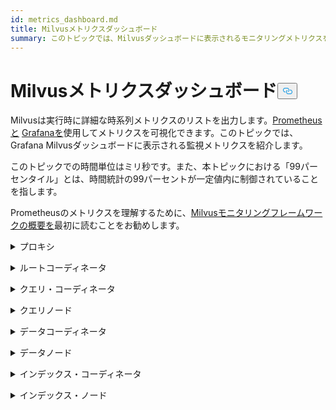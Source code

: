 ```yaml
---
id: metrics_dashboard.md
title: Milvusメトリクスダッシュボード
summary: このトピックでは、Milvusダッシュボードに表示されるモニタリングメトリクスを紹介します。
---
```

<h1 id="Milvus-Metrics-Dashboard" class="common-anchor-header">Milvusメトリクスダッシュボード<button data-href="#Milvus-Metrics-Dashboard" class="anchor-icon" translate="no">
      <svg translate="no"
        aria-hidden="true"
        focusable="false"
        height="20"
        version="1.1"
        viewBox="0 0 16 16"
        width="16"
      >
        <path
          fill="#0092E4"
          fill-rule="evenodd"
          d="M4 9h1v1H4c-1.5 0-3-1.69-3-3.5S2.55 3 4 3h4c1.45 0 3 1.69 3 3.5 0 1.41-.91 2.72-2 3.25V8.59c.58-.45 1-1.27 1-2.09C10 5.22 8.98 4 8 4H4c-.98 0-2 1.22-2 2.5S3 9 4 9zm9-3h-1v1h1c1 0 2 1.22 2 2.5S13.98 12 13 12H9c-.98 0-2-1.22-2-2.5 0-.83.42-1.64 1-2.09V6.25c-1.09.53-2 1.84-2 3.25C6 11.31 7.55 13 9 13h4c1.45 0 3-1.69 3-3.5S14.5 6 13 6z"
        ></path>
      </svg>
    </button></h1><p>Milvusは実行時に詳細な時系列メトリクスのリストを出力します。<a href="https://prometheus.io/">Prometheusと</a> <a href="https://grafana.com/">Grafanaを</a>使用してメトリクスを可視化できます。このトピックでは、Grafana Milvusダッシュボードに表示される監視メトリクスを紹介します。</p>
<p>このトピックでの時間単位はミリ秒です。また、本トピックにおける「99パーセンタイル」とは、時間統計の99パーセントが一定値内に制御されていることを指します。</p>
<p>Prometheusのメトリクスを理解するために、<a href="/docs/ja/monitor_overview.md">Milvusモニタリングフレームワークの概要を</a>最初に読むことをお勧めします。</p>
<p><details><summary>プロキシ</summary></p>
<table>
<thead>
<tr><th>パネル</th><th>パネルの説明</th><th>PromQL（プロメテウス・クエリ言語）</th><th>使用するMilvusメトリクス</th><th>Milvusメトリクスの説明</th></tr>
</thead>
<tbody>
<tr><td>検索ベクトルカウント率</td><td>過去2分以内に各プロキシが1秒当たりにクエリしたベクターの平均数。</td><td><code translate="no">sum(increase(milvus_proxy_search_vectors_count{app_kubernetes_io_instance=~&quot;$instance&quot;, app_kubernetes_io_name=&quot;$app_name&quot;, namespace=&quot;$namespace&quot;}[2m])/120) by (pod, node_id)</code></td><td><code translate="no">milvus_proxy_search_vectors_count</code></td><td>クエリされたベクターの累積数。</td></tr>
<tr><td>挿入ベクトル・カウント・レート</td><td>過去2分以内に各プロキシが1秒間に挿入したベクターの平均数。</td><td><code translate="no">sum(increase(milvus_proxy_insert_vectors_count{app_kubernetes_io_instance=~&quot;$instance&quot;, app_kubernetes_io_name=&quot;$app_name&quot;, namespace=&quot;$namespace&quot;}[2m])/120) by (pod, node_id)</code></td><td><code translate="no">milvus_proxy_insert_vectors_count</code></td><td>挿入されたベクターの累積数。</td></tr>
<tr><td>検索待ち時間</td><td>過去2分以内に各プロキシが検索リクエストとクエリリリクエストを受信したレイテンシの平均と99パーセンタイル。</td><td>p99:<br/> <code translate="no">histogram_quantile(0.99, sum by (le, query_type, pod, node_id) (rate(milvus_proxy_sq_latency_bucket{app_kubernetes_io_instance=~&quot;$instance&quot;, app_kubernetes_io_name=&quot;$app_name&quot;, namespace=&quot;$namespace&quot;}[2m])))</code> <br/> avg:<br/> <code translate="no">sum(increase(milvus_proxy_sq_latency_sum{app_kubernetes_io_instance=~&quot;$instance&quot;, app_kubernetes_io_name=&quot;$app_name&quot;, namespace=&quot;$namespace&quot;}[2m])) by (pod, node_id, query_type) / sum(increase(milvus_proxy_sq_latency_count{app_kubernetes_io_instance=~&quot;$instance&quot;, app_kubernetes_io_name=&quot;$app_name&quot;, namespace=&quot;$namespace&quot;}[2m])) by (pod, node_id, query_type)</code></td><td><code translate="no">milvus_proxy_sq_latency</code></td><td>検索リクエストとクエリーリクエストの待ち時間。</td></tr>
<tr><td>コレクション検索の待ち時間</td><td>過去2分以内に各プロキシが特定のコレクションへの検索およびクエリ要求を受信した際の平均待ち時間と待ち時間の99パーセンタイル。</td><td>p99:<br/> <code translate="no">histogram_quantile(0.99, sum by (le, query_type, pod, node_id) (rate(milvus_proxy_collection_sq_latency_bucket{app_kubernetes_io_instance=~&quot;$instance&quot;, app_kubernetes_io_name=&quot;$app_name&quot;, namespace=&quot;$namespace&quot;, collection_name=~&quot;$collection&quot;}[2m])))</code> <br/> avg:<br/> <code translate="no">sum(increase(milvus_proxy_collection_sq_latency_sum{app_kubernetes_io_instance=~&quot;$instance&quot;, app_kubernetes_io_name=&quot;$app_name&quot;, namespace=&quot;$namespace&quot;, collection_name=~&quot;$collection&quot;}[2m])) by (pod, node_id, query_type) / sum(increase(milvus_proxy_collection_sq_latency_count{app_kubernetes_io_instance=~&quot;$instance&quot;, app_kubernetes_io_name=&quot;$app_name&quot;, namespace=&quot;$namespace&quot;, collection_name=~&quot;$collection&quot;}[2m])) by (pod, node_id, query_type)</code></td><td><code translate="no">milvus_proxy_collection_sq_latency_sum</code></td><td>特定のコレクションへの検索リクエストとクエリーリクエストの待ち時間</td></tr>
<tr><td>変異待ち時間</td><td>過去2分以内に各プロキシが変異リクエストを受信したレイテンシの平均と99パーセンタイル。</td><td>p99:<br/> <code translate="no">histogram_quantile(0.99, sum by (le, msg_type, pod, node_id) (rate(milvus_proxy_mutation_latency_bucket{app_kubernetes_io_instance=~&quot;$instance&quot;, app_kubernetes_io_name=&quot;$app_name&quot;, namespace=&quot;$namespace&quot;}[2m])))</code> <br/> avg:<br/> <code translate="no">sum(increase(milvus_proxy_mutation_latency_sum{app_kubernetes_io_instance=~&quot;$instance&quot;, app_kubernetes_io_name=&quot;$app_name&quot;, namespace=&quot;$namespace&quot;}[2m])) by (pod, node_id, msg_type) / sum(increase(milvus_proxy_mutation_latency_count{app_kubernetes_io_instance=~&quot;$instance&quot;, app_kubernetes_io_name=&quot;$app_name&quot;, namespace=&quot;$namespace&quot;}[2m])) by (pod, node_id, msg_type)</code></td><td><code translate="no">milvus_proxy_mutation_latency_sum</code></td><td>変異リクエストの待ち時間。</td></tr>
<tr><td>コレクションミューテーションレイテンシ</td><td>過去2分以内に各プロキシが特定のコレクションへの変異リクエストを受信したときの平均待ち時間と待ち時間の99パーセンタイル。</td><td>p99:<br/> <code translate="no">histogram_quantile(0.99, sum by (le, query_type, pod, node_id) (rate(milvus_proxy_collection_sq_latency_bucket{app_kubernetes_io_instance=~&quot;$instance&quot;, app_kubernetes_io_name=&quot;$app_name&quot;, namespace=&quot;$namespace&quot;, collection_name=~&quot;$collection&quot;}[2m])))</code> <br/> avg:<br/> <code translate="no">sum(increase(milvus_proxy_collection_sq_latency_sum{app_kubernetes_io_instance=~&quot;$instance&quot;, app_kubernetes_io_name=&quot;$app_name&quot;, namespace=&quot;$namespace&quot;, collection_name=~&quot;$collection&quot;}[2m])) by (pod, node_id, query_type) / sum(increase(milvus_proxy_collection_sq_latency_count{app_kubernetes_io_instance=~&quot;$instance&quot;, app_kubernetes_io_name=&quot;$app_name&quot;, namespace=&quot;$namespace&quot;, collection_name=~&quot;$collection&quot;}[2m])) by (pod, node_id, query_type)</code></td><td><code translate="no">milvus_proxy_collection_sq_latency_sum</code></td><td>特定のコレクションへの突然変異リクエストの待ち時間</td></tr>
<tr><td>検索結果待ち時間</td><td>過去2分以内にプロキシが検索およびクエリーリクエストを送信してから結果を受信するまでの待ち時間の平均値と99パーセンタイル。</td><td>p99:<br/> <code translate="no">histogram_quantile(0.99, sum by (le, query_type, pod, node_id) (rate(milvus_proxy_sq_wait_result_latency_bucket{app_kubernetes_io_instance=~&quot;$instance&quot;, app_kubernetes_io_name=&quot;$app_name&quot;, namespace=&quot;$namespace&quot;}[2m])))</code> <br/> avg:<br/> <code translate="no">sum(increase(milvus_proxy_sq_wait_result_latency_sum{app_kubernetes_io_instance=~&quot;$instance&quot;, app_kubernetes_io_name=&quot;$app_name&quot;, namespace=&quot;$namespace&quot;}[2m])) by (pod, node_id, query_type) / sum(increase(milvus_proxy_sq_wait_result_latency_count{app_kubernetes_io_instance=~&quot;$instance&quot;, app_kubernetes_io_name=&quot;$app_name&quot;, namespace=&quot;$namespace&quot;}[2m])) by (pod, node_id, query_type)</code></td><td><code translate="no">milvus_proxy_sq_wait_result_latency</code></td><td>検索およびクエリーリクエストを送信してから結果を受信するまでの待ち時間。</td></tr>
<tr><td>検索結果の待ち時間の短縮</td><td>過去 2 分間における、プロキシによる検索結果とクエリ結果の集計の平均待ち時間と待ち時間の 99 パーセンタイル。</td><td>P99:<br/> <code translate="no">histogram_quantile(0.99, sum by (le, query_type, pod, node_id) (rate(milvus_proxy_sq_reduce_result_latency_bucket{app_kubernetes_io_instance=~&quot;$instance&quot;, app_kubernetes_io_name=&quot;$app_name&quot;, namespace=&quot;$namespace&quot;}[2m])))</code> <br/> 平均:<br/> <code translate="no">sum(increase(milvus_proxy_sq_reduce_result_latency_sum{app_kubernetes_io_instance=~&quot;$instance&quot;, app_kubernetes_io_name=&quot;$app_name&quot;, namespace=&quot;$namespace&quot;}[2m])) by (pod, node_id, query_type) / sum(increase(milvus_proxy_sq_reduce_result_latency_count{app_kubernetes_io_instance=~&quot;$instance&quot;, app_kubernetes_io_name=&quot;$app_name&quot;, namespace=&quot;$namespace&quot;}[2m])) by (pod, node_id, query_type)</code></td><td><code translate="no">milvus_proxy_sq_reduce_result_latency</code></td><td>各クエリノードから返された検索結果とクエリ結果を集約する際の待ち時間。</td></tr>
<tr><td>検索結果のデコード待ち時間</td><td>過去2分以内にプロキシが検索結果とクエリ結果をデコードした際のレイテンシの平均値と99パーセンタイル。</td><td>P99:<br/> <code translate="no">histogram_quantile(0.99, sum by (le, query_type, pod, node_id) (rate(milvus_proxy_sq_decode_result_latency_bucket{app_kubernetes_io_instance=~&quot;$instance&quot;, app_kubernetes_io_name=&quot;$app_name&quot;, namespace=&quot;$namespace&quot;}[2m])))</code> <br/> 平均:<br/> <code translate="no">sum(increase(milvus_proxy_sq_decode_result_latency_sum{app_kubernetes_io_instance=~&quot;$instance&quot;, app_kubernetes_io_name=&quot;$app_name&quot;, namespace=&quot;$namespace&quot;}[2m])) by (pod, node_id, query_type) / sum(increase(milvus_proxy_sq_decode_resultlatency_count{app_kubernetes_io_instance=~&quot;$instance&quot;, app_kubernetes_io_name=&quot;$app_name&quot;, namespace=&quot;$namespace&quot;}[2m])) by (pod, node_id, query_type)</code></td><td><code translate="no">milvus_proxy_sq_decode_result_latency</code></td><td>各検索結果とクエリ結果のデコードの待ち時間。</td></tr>
<tr><td>Msg Stream Object Num</td><td>過去2分以内に各プロキシが対応する物理トピック上に作成したmsgstreamオブジェクトの平均数、最大数、最小数。</td><td><code translate="no">avg(milvus_proxy_msgstream_obj_num{app_kubernetes_io_instance=~&quot;$instance&quot;, app_kubernetes_io_name=&quot;$app_name&quot;, namespace=&quot;$namespace&quot;}) by (pod, node_id) max(milvus_proxy_msgstream_obj_num{app_kubernetes_io_instance=~&quot;$instance&quot;, app_kubernetes_io_name=&quot;$app_name&quot;, namespace=&quot;$namespace&quot;}) by (pod, node_id) min(milvus_proxy_msgstream_obj_num{app_kubernetes_io_instance=~&quot;$instance&quot;, app_kubernetes_io_name=&quot;$app_name&quot;, namespace=&quot;$namespace&quot;}) by (pod, node_id)</code></td><td><code translate="no">milvus_proxy_msgstream_obj_num</code></td><td>各物理トピックに作成された msgstream オブジェクトの数。</td></tr>
<tr><td>変異送信待ち時間</td><td>過去2分以内に各プロキシが挿入または削除要求を送信した平均待ち時間と待ち時間の99パーセンタイル。</td><td>P99:<br/> <code translate="no">histogram_quantile(0.99, sum by (le, msg_type, pod, node_id) (rate(milvus_proxy_mutation_send_latency_bucket{app_kubernetes_io_instance=~&quot;$instance&quot;, app_kubernetes_io_name=&quot;$app_name&quot;, namespace=&quot;$namespace&quot;}[2m])))</code> <br/> 平均値:<br/> <code translate="no">sum(increase(milvus_proxy_mutation_send_latency_sum{app_kubernetes_io_instance=~&quot;$instance&quot;, app_kubernetes_io_name=&quot;$app_name&quot;, namespace=&quot;$namespace&quot;}[2m])) by (pod, node_id, msg_type) / sum(increase(milvus_proxy_mutation_send_latency_count{app_kubernetes_io_instance=~&quot;$instance&quot;, app_kubernetes_io_name=&quot;$app_name&quot;, namespace=&quot;$namespace&quot;}[2m])) by (pod, node_id, msg_type)</code></td><td><code translate="no">milvus_proxy_mutation_send_latency</code></td><td>挿入または削除リクエストの送信の待ち時間。</td></tr>
<tr><td>キャッシュヒット率</td><td>過去2分以内の<code translate="no">GeCollectionID</code> 、<code translate="no">GetCollectionInfo</code> 、<code translate="no">GetCollectionSchema</code> を含む操作の1秒あたりの平均キャッシュヒット率。</td><td><code translate="no">sum(increase(milvus_proxy_cache_hit_count{app_kubernetes_io_instance=~&quot;$instance&quot;, app_kubernetes_io_name=&quot;$app_name&quot;, namespace=&quot;$namespace&quot;, cache_state=&quot;hit&quot;}[2m])/120) by(cache_name, pod, node_id) / sum(increase(milvus_proxy_cache_hit_count{app_kubernetes_io_instance=~&quot;$instance&quot;, app_kubernetes_io_name=&quot;$app_name&quot;, namespace=&quot;$namespace&quot;}[2m])/120) by(cache_name, pod, node_id)</code></td><td><code translate="no">milvus_proxy_cache_hit_count</code></td><td>各キャッシュ読み取り操作のヒット率と失敗率の統計。</td></tr>
<tr><td>キャッシュ更新待ち時間</td><td>過去2分以内のプロキシ別のキャッシュ更新待ち時間の平均と99パーセンタイル。</td><td>p99:<br/> <code translate="no">histogram_quantile(0.99, sum by (le, pod, node_id) (rate(milvus_proxy_cache_update_latency_bucket{app_kubernetes_io_instance=~&quot;$instance&quot;, app_kubernetes_io_name=&quot;$app_name&quot;, namespace=&quot;$namespace&quot;}[2m])))</code> <br/> avg:<br/> <code translate="no">sum(increase(milvus_proxy_cache_update_latency_sum{app_kubernetes_io_instance=~&quot;$instance&quot;, app_kubernetes_io_name=&quot;$app_name&quot;, namespace=&quot;$namespace&quot;}[2m])) by (pod, node_id) / sum(increase(milvus_proxy_cache_update_latency_count{app_kubernetes_io_instance=~&quot;$instance&quot;, app_kubernetes_io_name=&quot;$app_name&quot;, namespace=&quot;$namespace&quot;}[2m])) by (pod, node_id)</code></td><td><code translate="no">milvus_proxy_cache_update_latency</code></td><td>毎回キャッシュを更新する際の待ち時間。</td></tr>
<tr><td>同期時間</td><td>各プロキシが対応する物理チャネルで同期したエポックタイムの平均、最大、最小数。</td><td><code translate="no">avg(milvus_proxy_sync_epoch_time{app_kubernetes_io_instance=~&quot;$instance&quot;, app_kubernetes_io_name=&quot;$app_name&quot;, namespace=&quot;$namespace&quot;}) by (pod, node_id) max(milvus_proxy_sync_epoch_time{app_kubernetes_io_instance=~&quot;$instance&quot;, app_kubernetes_io_name=&quot;$app_name&quot;, namespace=&quot;$namespace&quot;}) by (pod, node_id) min(milvus_proxy_sync_epoch_time{app_kubernetes_io_instance=~&quot;$instance&quot;, app_kubernetes_io_name=&quot;$app_name&quot;, namespace=&quot;$namespace&quot;}) by (pod, node_id)</code></td><td><code translate="no">milvus_proxy_sync_epoch_time</code></td><td>各物理チャネルのエポック時間（Unix時間、1970年1月1日から経過したミリ秒）。    <br/>    物理チャネルとは別にデフォルトの<code translate="no">ChannelName</code> がある。</td></tr>
<tr><td>PKレイテンシーの適用</td><td>過去 2 分間の各プロキシによるプライマリキーの適用レイテンシの平均値と 99 パーセンタイル。</td><td>p99:<br/> <code translate="no">histogram_quantile(0.99, sum by (le, pod, node_id) (rate(milvus_proxy_apply_pk_latency_bucket{app_kubernetes_io_instance=~&quot;$instance&quot;, app_kubernetes_io_name=&quot;$app_name&quot;, namespace=&quot;$namespace&quot;}[2m])))</code> <br/> avg:<br/> <code translate="no">sum(increase(milvus_proxy_apply_pk_latency_sum{app_kubernetes_io_instance=~&quot;$instance&quot;, app_kubernetes_io_name=&quot;$app_name&quot;, namespace=&quot;$namespace&quot;}[2m])) by (pod, node_id) / sum(increase(milvus_proxy_apply_pk_latency_count{app_kubernetes_io_instance=~&quot;$instance&quot;, app_kubernetes_io_name=&quot;$app_name&quot;, namespace=&quot;$namespace&quot;}[2m])) by (pod, node_id)</code></td><td><code translate="no">milvus_proxy_apply_pk_latency</code></td><td>プライマリキーの適用待ち時間。</td></tr>
<tr><td>タイムスタンプの適用待ち時間</td><td>過去 2 分間の、各プロキシによるタイムスタンプ適用待ち時間の平均値と 99 パーセンタイル。</td><td>p99:<br/> <code translate="no">histogram_quantile(0.99, sum by (le, pod, node_id) (rate(milvus_proxy_apply_timestamp_latency_bucket{app_kubernetes_io_instance=~&quot;$instance&quot;, app_kubernetes_io_name=&quot;$app_name&quot;, namespace=&quot;$namespace&quot;}[2m])))</code> <br/> avg:<br/> <code translate="no">sum(increase(milvus_proxy_apply_timestamp_latency_sum{app_kubernetes_io_instance=~&quot;$instance&quot;, app_kubernetes_io_name=&quot;$app_name&quot;, namespace=&quot;$namespace&quot;}[2m])) by (pod, node_id) / sum(increase(milvus_proxy_apply_timestamp_latency_count{app_kubernetes_io_instance=~&quot;$instance&quot;, app_kubernetes_io_name=&quot;$app_name&quot;, namespace=&quot;$namespace&quot;}[2m])) by (pod, node_id)</code></td><td><code translate="no">milvus_proxy_apply_timestamp_latency</code></td><td>タイムスタンプ適用待ち時間。</td></tr>
<tr><td>リクエスト成功率</td><td>各プロキシが1秒あたりに受け取った成功したリクエストの数で、 リクエストタイプごとの詳細な内訳を示す。可能なリクエストタイプは、DescribeCollection、DescribeIndex、GetCollectionStatistics、HasCollection、Search、Query、ShowPartitions、Insert など。</td></tr>
<tr><td><code translate="no">sum(increase(milvus_proxy_req_count{app_kubernetes_io_instance=~&quot;$instance&quot;, app_kubernetes_io_name=&quot;$app_name&quot;, namespace=&quot;$namespace&quot;, status=&quot;success&quot;}[2m])/120) by(function_name, pod, node_id)</code></td><td><code translate="no">milvus_proxy_req_count</code></td><td>すべてのタイプの受信リクエスト数</td></tr>
<tr><td>リクエスト失敗率</td><td>各プロキシが毎秒受信する失敗したリクエストの数で、各リクエストタイプの詳細な内訳。可能なリクエストタイプは、DescribeCollection、DescribeIndex、GetCollectionStatistics、HasCollection、Search、Query、ShowPartitions、Insert など。</td></tr>
<tr><td><code translate="no">sum(increase(milvus_proxy_req_count{app_kubernetes_io_instance=~&quot;$instance&quot;, app_kubernetes_io_name=&quot;$app_name&quot;, namespace=&quot;$namespace&quot;, status=&quot;fail&quot;}[2m])/120) by(function_name, pod, node_id)</code></td><td><code translate="no">milvus_proxy_req_count</code></td><td>すべてのタイプの受信リクエスト数</td></tr>
<tr><td>リクエストの待ち時間</td><td>各プロキシが受信した全リクエストの平均レイテンシと99パーセンタイル。</td><td>p99:<br/> <code translate="no">histogram_quantile(0.99, sum by (le, pod, node_id, function_name) (rate(milvus_proxy_req_latency_bucket{app_kubernetes_io_instance=~&quot;$instance&quot;, app_kubernetes_io_name=&quot;$app_name&quot;, namespace=&quot;$namespace&quot;}[2m])))</code> <br/> avg:<br/> <code translate="no">sum(increase(milvus_proxy_req_latency_sum{app_kubernetes_io_instance=~&quot;$instance&quot;, app_kubernetes_io_name=&quot;$app_name&quot;, namespace=&quot;$namespace&quot;}[2m])) by (pod, node_id, function_name) / sum(increase(milvus_proxy_req_latency_count{app_kubernetes_io_instance=~&quot;$instance&quot;, app_kubernetes_io_name=&quot;$app_name&quot;, namespace=&quot;$namespace&quot;}[2m])) by (pod, node_id, function_name)</code></td><td><code translate="no">milvus_proxy_req_latency</code></td><td>すべての種類のリクエスト受信の待ち時間</td></tr>
<tr><td>挿入/削除リクエストバイトレート</td><td>過去2分間にプロキシが1秒間に受信した挿入リクエストと削除リクエストのバイト数。</td><td><code translate="no">sum(increase(milvus_proxy_receive_bytes_count{app_kubernetes_io_instance=~&quot;$instance&quot;, app_kubernetes_io_name=&quot;$app_name&quot;, namespace=&quot;$namespace&quot;}[2m])/120) by(pod, node_id)</code></td><td><code translate="no">milvus_proxy_receive_bytes_count</code></td><td>挿入リクエストと削除リクエストのカウント。</td></tr>
<tr><td>送信バイトレート</td><td>各プロキシが過去2分以内に検索リクエストとクエリリリクエストに応答している間にクライアントに送り返された1秒あたりのバイト数。</td><td><code translate="no">sum(increase(milvus_proxy_send_bytes_count{app_kubernetes_io_instance=~&quot;$instance&quot;, app_kubernetes_io_name=&quot;$app_name&quot;, namespace=&quot;$namespace&quot;}[2m])/120) by(pod, node_id)</code></td><td><code translate="no">milvus_proxy_send_bytes_count</code></td><td>各プロキシが検索リクエストとクエリリクエストに応答している間にクライアントに送り返されたバイト数。</td></tr>
</tbody>
</table>
<p></details></p>
<p><details><summary>ルートコーディネータ</summary></p>
<table>
<thead>
<tr><th>パネル</th><th>パネルの説明</th><th>PromQL（プロメテウス・クエリ言語）</th><th>使用されるMilvusメトリクス</th><th>Milvusメトリクスの説明</th></tr>
</thead>
<tbody>
<tr><td>プロキシ・ノード数</td><td>作成されたプロキシの数。</td><td><code translate="no">sum(milvus_rootcoord_proxy_num{app_kubernetes_io_instance=~&quot;$instance&quot;, app_kubernetes_io_name=&quot;$app_name&quot;, namespace=&quot;$namespace&quot;}) by (app_kubernetes_io_instance)</code></td><td><code translate="no">milvus_rootcoord_proxy_num</code></td><td>プロキシの数。</td></tr>
<tr><td>同期時間</td><td>各物理チャネル（PChannel）の各ルート・コーダが同期したエポック・タイムの平均値、最大値、最小値。</td><td><code translate="no">avg(milvus_rootcoord_sync_epoch_time{app_kubernetes_io_instance=~&quot;$instance&quot;, app_kubernetes_io_name=&quot;$app_name&quot;, namespace=&quot;$namespace&quot;}) by (app_kubernetes_io_instance) max(milvus_rootcoord_sync_epoch_time{app_kubernetes_io_instance=~&quot;$instance&quot;, app_kubernetes_io_name=&quot;$app_name&quot;, namespace=&quot;$namespace&quot;}) by (app_kubernetes_io_instance) min(milvus_rootcoord_sync_epoch_time{app_kubernetes_io_instance=~&quot;$instance&quot;, app_kubernetes_io_name=&quot;$app_name&quot;, namespace=&quot;$namespace&quot;}) by (app_kubernetes_io_instance)</code></td><td><code translate="no">milvus_rootcoord_sync_epoch_time</code></td><td>各物理チャネルのエポック時間（Unix時間、1970年1月1日以降に経過したミリ秒）。</td></tr>
<tr><td>DDL リクエスト率</td><td>過去 2 分間の 1 秒あたりの DDL 要求のステータスと数。</td><td><code translate="no">sum(increase(milvus_rootcoord_ddl_req_count{app_kubernetes_io_instance=~&quot;$instance&quot;, app_kubernetes_io_name=&quot;$app_name&quot;, namespace=&quot;$namespace&quot;}[2m])/120) by (status, function_name)</code></td><td><code translate="no">milvus_rootcoord_ddl_req_count</code></td><td><code translate="no">CreateCollection</code>,<code translate="no">DescribeCollection</code>,<code translate="no">DescribeSegments</code>,<code translate="no">HasCollection</code>,<code translate="no">ShowCollections</code>,<code translate="no">ShowPartitions</code>,<code translate="no">ShowSegments</code> を含む DDL 要求の総数。</td></tr>
<tr><td>DDL リクエストの待ち時間</td><td>過去 2 分間の平均待ち時間と DDL 要求待ち時間の 99 パーセンタイル。</td><td>P99:<br/> <code translate="no">histogram_quantile(0.99, sum by (le, function_name) (rate(milvus_rootcoord_ddl_req_latency_bucket{app_kubernetes_io_instance=~&quot;$instance&quot;, app_kubernetes_io_name=&quot;$app_name&quot;, namespace=&quot;$namespace&quot;}[2m])))</code> <br/> 平均:<br/> <code translate="no">sum(increase(milvus_rootcoord_ddl_req_latency_sum{app_kubernetes_io_instance=~&quot;$instance&quot;, app_kubernetes_io_name=&quot;$app_name&quot;, namespace=&quot;$namespace&quot;}[2m])) by (function_name) / sum(increase(milvus_rootcoord_ddl_req_latency_count{app_kubernetes_io_instance=~&quot;$instance&quot;, app_kubernetes_io_name=&quot;$app_name&quot;, namespace=&quot;$namespace&quot;}[2m])) by (function_name)</code></td><td><code translate="no">milvus_rootcoord_ddl_req_latency</code></td><td>すべてのタイプの DDL 要求の待ち時間。</td></tr>
<tr><td>同期タイムティック・レイテンシ</td><td>ルートコーデックが過去2分以内にすべてのタイムスタンプをPChannelに同期するために使用した時間の平均レイテンシと99パーセンタイル。</td><td>p99:<br/> <code translate="no">histogram_quantile(0.99, sum by (le) (rate(milvus_rootcoord_sync_timetick_latency_bucket{app_kubernetes_io_instance=~&quot;$instance&quot;, app_kubernetes_io_name=&quot;$app_name&quot;, namespace=&quot;$namespace&quot;}[2m])))</code> <br/> avg:<br/> <code translate="no">sum(increase(milvus_rootcoord_sync_timetick_latency_sum{app_kubernetes_io_instance=~&quot;$instance&quot;, app_kubernetes_io_name=&quot;$app_name&quot;, namespace=&quot;$namespace&quot;}[2m])) / sum(increase(milvus_rootcoord_sync_timetick_latency_count{app_kubernetes_io_instance=~&quot;$instance&quot;, app_kubernetes_io_name=&quot;$app_name&quot;, namespace=&quot;$namespace&quot;}[2m]))</code></td><td><code translate="no">milvus_rootcoord_sync_timetick_latency</code></td><td>ルートコーディネータがすべてのタイムスタンプをPCチャネルに同期するのに使用した時間。</td></tr>
<tr><td>ID割り当て率</td><td>過去2分間にroot coordが割り当てたIDの数。</td><td><code translate="no">sum(increase(milvus_rootcoord_id_alloc_count{app_kubernetes_io_instance=~&quot;$instance&quot;, app_kubernetes_io_name=&quot;$app_name&quot;, namespace=&quot;$namespace&quot;}[2m])/120)</code></td><td><code translate="no">milvus_rootcoord_id_alloc_count</code></td><td>root coordが割り当てたIDの累積数。</td></tr>
<tr><td>タイムスタンプ</td><td>root coordの最新のタイムスタンプ。</td><td><code translate="no">milvus_rootcoord_timestamp{app_kubernetes_io_instance=~&quot;$instance&quot;, app_kubernetes_io_name=&quot;$app_name&quot;, namespace=&quot;$namespace&quot;}</code></td><td><code translate="no">milvus_rootcoord_timestamp</code></td><td>ルートコーデックの最新のタイムスタンプ。</td></tr>
<tr><td>保存されたタイムスタンプ</td><td>root coordがメタストレージに保存する、事前に割り当てられたタイムスタンプ。</td><td><code translate="no">milvus_rootcoord_timestamp_saved{app_kubernetes_io_instance=~&quot;$instance&quot;, app_kubernetes_io_name=&quot;$app_name&quot;, namespace=&quot;$namespace&quot;}</code></td><td><code translate="no">milvus_rootcoord_timestamp_saved</code></td><td>root coordがメタストレージに保存する事前に割り当てられたタイムスタンプ。     <br/>    タイムスタンプは3秒前に割り当てられる。そしてタイムスタンプは50ミリ秒ごとに更新され、メタストレージに保存される。</td></tr>
<tr><td>コレクション数</td><td>コレクションの総数。</td><td><code translate="no">sum(milvus_rootcoord_collection_num{app_kubernetes_io_instance=~&quot;$instance&quot;, app_kubernetes_io_name=&quot;$app_name&quot;, namespace=&quot;$namespace&quot;}) by (app_kubernetes_io_instance)</code></td><td><code translate="no">milvus_rootcoord_collection_num</code></td><td>現在Milvusに存在するコレクションの総数。</td></tr>
<tr><td>パーティション数</td><td>パーティションの総数。</td><td><code translate="no">sum(milvus_rootcoord_partition_num{app_kubernetes_io_instance=~&quot;$instance&quot;, app_kubernetes_io_name=&quot;$app_name&quot;, namespace=&quot;$namespace&quot;}) by (app_kubernetes_io_instance)</code></td><td><code translate="no">milvus_rootcoord_partition_num</code></td><td>現在Milvusに存在するパーティションの総数。</td></tr>
<tr><td>DMLチャンネル数</td><td>DMLチャンネルの総数。</td><td><code translate="no">sum(milvus_rootcoord_dml_channel_num{app_kubernetes_io_instance=~&quot;$instance&quot;, app_kubernetes_io_name=&quot;$app_name&quot;, namespace=&quot;$namespace&quot;}) by (app_kubernetes_io_instance)</code></td><td><code translate="no">milvus_rootcoord_dml_channel_num</code></td><td>現在Milvusに存在するDMLチャンネルの総数。</td></tr>
<tr><td>Msgstream Num</td><td>Msgstreamの総数。</td><td><code translate="no">sum(milvus_rootcoord_msgstream_obj_num{app_kubernetes_io_instance=~&quot;$instance&quot;, app_kubernetes_io_name=&quot;$app_name&quot;, namespace=&quot;$namespace&quot;}) by (app_kubernetes_io_instance)</code></td><td><code translate="no">milvus_rootcoord_msgstream_obj_num</code></td><td>現在Milvusに存在するMsgstreamの総数。</td></tr>
<tr><td>クレデンシャル数</td><td>クレデンシャルの総数。</td><td><code translate="no">sum(milvus_rootcoord_credential_num{app_kubernetes_io_instance=~&quot;$instance&quot;, app_kubernetes_io_name=&quot;$app_name&quot;, namespace=&quot;$namespace&quot;}) by (app_kubernetes_io_instance)</code></td><td><code translate="no">milvus_rootcoord_credential_num</code></td><td>現在のMilvusにおけるクレデンシャルの総数。</td></tr>
<tr><td>時間ティック遅延</td><td>すべてのDataNodesおよびQueryNodes上のフローグラフの最大時間刻み遅延の合計。</td><td><code translate="no">sum(milvus_rootcoord_time_tick_delay{app_kubernetes_io_instance=~&quot;$instance&quot;, app_kubernetes_io_name=&quot;$app_name&quot;, namespace=&quot;$namespace&quot;}) by (app_kubernetes_io_instance)</code></td><td><code translate="no">milvus_rootcoord_time_tick_delay</code></td><td>各DataNodeとQueryNodeのフローグラフの最大時間刻み遅延。</td></tr>
</tbody>
</table>
<p></details></p>
<p><details><summary>クエリ・コーディネータ</summary></p>
<table>
<thead>
<tr><th>パネル</th><th>パネルの説明</th><th>PromQL（プロメテウス・クエリ言語）</th><th>使用されるMilvusメトリクス</th><th>Milvusメトリクスの説明</th></tr>
</thead>
<tbody>
<tr><td>コレクション・ロード数</td><td>現在メモリにロードされているコレクションの数。</td><td><code translate="no">sum(milvus_querycoord_collection_num{app_kubernetes_io_instance=~&quot;$instance&quot;, app_kubernetes_io_name=&quot;$app_name&quot;, namespace=&quot;$namespace&quot;}) by (app_kubernetes_io_instance)</code></td><td><code translate="no">milvus_querycoord_collection_num</code></td><td>Milvusが現在ロードしているコレクションの数。</td></tr>
<tr><td>エンティティのロード数</td><td>現在メモリにロードされているエンティティの数。</td><td><code translate="no">sum(milvus_querycoord_entity_num{app_kubernetes_io_instance=~&quot;$instance&quot;, app_kubernetes_io_name=&quot;$app_name&quot;, namespace=&quot;$namespace&quot;}) by (app_kubernetes_io_instance)</code></td><td><code translate="no">milvus_querycoord_entitiy_num</code></td><td>Milvusが現在ロードしているエンティティの数。</td></tr>
<tr><td>ロード要求レート</td><td>過去2分間の1秒あたりのロードリクエスト数。</td><td><code translate="no">sum(increase(milvus_querycoord_load_req_count{app_kubernetes_io_instance=~&quot;$instance&quot;, app_kubernetes_io_name=&quot;$app_name&quot;, namespace=&quot;$namespace&quot;}[2m])120) by (status)</code></td><td><code translate="no">milvus_querycoord_load_req_count</code></td><td>累積ロードリクエスト数。</td></tr>
<tr><td>リリース要求率</td><td>過去2分以内の1秒あたりのリリース要求数。</td><td><code translate="no">sum(increase(milvus_querycoord_release_req_count{app_kubernetes_io_instance=~&quot;$instance&quot;, app_kubernetes_io_name=&quot;$app_name&quot;, namespace=&quot;$namespace&quot;}[2m])/120) by (status)</code></td><td><code translate="no">milvus_querycoord_release_req_count</code></td><td>累積リリースリクエスト数。</td></tr>
<tr><td>負荷要求待ち時間</td><td>過去2分以内の負荷要求待ち時間の平均と99パーセンタイル。</td><td>p99:<br/> <code translate="no">histogram_quantile(0.99, sum by (le) (rate(milvus_querycoord_load_latency_bucket{app_kubernetes_io_instance=~&quot;$instance&quot;, app_kubernetes_io_name=&quot;$app_name&quot;, namespace=&quot;$namespace&quot;}[2m])))</code> <br/> avg:<br/> <code translate="no">sum(increase(milvus_querycoord_load_latency_sum{app_kubernetes_io_instance=~&quot;$instance&quot;, app_kubernetes_io_name=&quot;$app_name&quot;, namespace=&quot;$namespace&quot;}[2m])) / sum(increase(milvus_querycoord_load_latency_count{app_kubernetes_io_instance=~&quot;$instance&quot;, app_kubernetes_io_name=&quot;$app_name&quot;, namespace=&quot;$namespace&quot;}[2m]))</code></td><td><code translate="no">milvus_querycoord_load_latency</code></td><td>負荷要求を完了するのに使用される時間。</td></tr>
<tr><td>リリース要求待ち時間</td><td>過去2分以内の平均待ち時間とリリース要求待ち時間の99パーセンタイル。</td><td>p99:<br/> <code translate="no">histogram_quantile(0.99, sum by (le) (rate(milvus_querycoord_release_latency_bucket{app_kubernetes_io_instance=~&quot;$instance&quot;, app_kubernetes_io_name=&quot;$app_name&quot;, namespace=&quot;$namespace&quot;}[2m])))</code> <br/> avg:<br/> <code translate="no">sum(increase(milvus_querycoord_release_latency_sum{app_kubernetes_io_instance=~&quot;$instance&quot;, app_kubernetes_io_name=&quot;$app_name&quot;, namespace=&quot;$namespace&quot;}[2m])) / sum(increase(milvus_querycoord_release_latency_count{app_kubernetes_io_instance=~&quot;$instance&quot;, app_kubernetes_io_name=&quot;$app_name&quot;, namespace=&quot;$namespace&quot;}[2m]))</code></td><td><code translate="no">milvus_querycoord_release_latency</code></td><td>リリース要求の完了に使用された時間。</td></tr>
<tr><td>サブロードタスク</td><td>サブロードタスクの数。</td><td><code translate="no">sum(milvus_querycoord_child_task_num{app_kubernetes_io_instance=~&quot;$instance&quot;, app_kubernetes_io_name=&quot;$app_name&quot;, namespace=&quot;$namespace&quot;}) by (app_kubernetes_io_instance)</code></td><td><code translate="no">milvus_querycoord_child_task_num</code></td><td>サブロードタスクの数。    <br/>    クエリコーデックは負荷要求を複数のサブ負荷タスクに分割する。</td></tr>
<tr><td>親ロードタスク</td><td>親ロードタスクの数。</td><td><code translate="no">sum(milvus_querycoord_parent_task_num{app_kubernetes_io_instance=~&quot;$instance&quot;, app_kubernetes_io_name=&quot;$app_name&quot;, namespace=&quot;$namespace&quot;}) by (app_kubernetes_io_instance)</code></td><td><code translate="no">milvus_querycoord_parent_task_num</code></td><td>サブ負荷タスクの数。    <br/>    各負荷要求はタスクキュー内の親タスクに対応する。</td></tr>
<tr><td>サブ負荷タスクの待ち時間</td><td>過去2分以内のサブロードタスクの平均待ち時間と待ち時間の99パーセンタイル。</td><td>p99:<br/> <code translate="no">histogram_quantile(0.99, sum by (le) (rate(milvus_querycoord_child_task_latency_bucket{app_kubernetes_io_instance=~&quot;$instance&quot;, app_kubernetes_io_name=&quot;$app_name&quot;, namespace=&quot;$namespace&quot;}[2m])))</code> <br/> avg:<br/> <code translate="no">sum(increase(milvus_querycoord_child_task_latency_sum{app_kubernetes_io_instance=~&quot;$instance&quot;, app_kubernetes_io_name=&quot;$app_name&quot;, namespace=&quot;$namespace&quot;}[2m])) / sum(increase(milvus_querycoord_child_task_latency_count{app_kubernetes_io_instance=~&quot;$instance&quot;, app_kubernetes_io_name=&quot;$app_name&quot;, namespace=&quot;$namespace&quot;}[2m])) namespace&quot;}[2m])))</code></td><td><code translate="no">milvus_querycoord_child_task_latency</code></td><td>サブロードタスクを完了するまでの待ち時間。</td></tr>
<tr><td>クエリノード数</td><td>クエリ・コーデックが管理するクエリ・ノードの数。</td><td><code translate="no">sum(milvus_querycoord_querynode_num{app_kubernetes_io_instance=~&quot;$instance&quot;, app_kubernetes_io_name=&quot;$app_name&quot;, namespace=&quot;$namespace&quot;}) by (app_kubernetes_io_instance)</code></td><td><code translate="no">milvus_querycoord_querynode_num</code></td><td>クエリコーデックが管理するクエリノードの数。</td></tr>
</tbody>
</table>
<p></details></p>
<p><details><summary>クエリノード</summary></p>
<table>
<thead>
<tr><th>パネル</th><th>パネルの説明</th><th>PromQL（プロメテウス・クエリ言語）</th><th>使用されるMilvusメトリクス</th><th>Milvusメトリクスの説明</th></tr>
</thead>
<tbody>
<tr><td>コレクション・ロード数</td><td>各クエリ・ノードがメモリにロードしたコレクションの数。</td><td><code translate="no">sum(milvus_querynode_collection_num{app_kubernetes_io_instance=~&quot;$instance&quot;, app_kubernetes_io_name=&quot;$app_name&quot;, namespace=&quot;$namespace&quot;}) by (pod, node_id)</code></td><td><code translate="no">milvus_querynode_collection_num</code></td><td>各クエリ・ノードによってロードされたコレクションの数。</td></tr>
<tr><td>パーティション・ロード数</td><td>各クエリ・ノードがメモリにロードしたパーティションの数。</td><td><code translate="no">sum(milvus_querynode_partition_num{app_kubernetes_io_instance=~&quot;$instance&quot;, app_kubernetes_io_name=&quot;$app_name&quot;, namespace=&quot;$namespace&quot;}) by (pod, node_id)</code></td><td><code translate="no">milvus_querynode_partition_num</code></td><td>各クエリ・ノードによってロードされたパーティションの数。</td></tr>
<tr><td>セグメント・ロード数</td><td>各クエリ・ノードがメモリにロードしたセグメントの数。</td><td><code translate="no">sum(milvus_querynode_segment_num{app_kubernetes_io_instance=~&quot;$instance&quot;, app_kubernetes_io_name=&quot;$app_name&quot;, namespace=&quot;$namespace&quot;}) by (pod, node_id)</code></td><td><code translate="no">milvus_querynode_segment_num</code></td><td>各クエリ・ノードによってロードされたセグメントの数。</td></tr>
<tr><td>クエリ可能なエンティティ数</td><td>各クエリノードで検索可能なエンティティの数。</td><td><code translate="no">sum(milvus_querynode_entity_num{app_kubernetes_io_instance=~&quot;$instance&quot;, app_kubernetes_io_name=&quot;$app_name&quot;, namespace=&quot;$namespace&quot;}) by (pod, node_id)</code></td><td><code translate="no">milvus_querynode_entity_num</code></td><td>各クエリ・ノードでクエリ可能および検索可能なエンティティの数。</td></tr>
<tr><td>DML仮想チャネル</td><td>各クエリ・ノードが監視している DML 仮想チャネルの数。</td><td><code translate="no">sum(milvus_querynode_dml_vchannel_num{app_kubernetes_io_instance=~&quot;$instance&quot;, app_kubernetes_io_name=&quot;$app_name&quot;, namespace=&quot;$namespace&quot;}) by (pod, node_id)</code></td><td><code translate="no">milvus_querynode_dml_vchannel_num</code></td><td>各クエリ・ノードが監視している DML 仮想チャネルの数。</td></tr>
<tr><td>デルタ仮想チャネル</td><td>各クエリ・ノードが監視しているデルタ・チャネルの数。</td><td><code translate="no">sum(milvus_querynode_delta_vchannel_num{app_kubernetes_io_instance=~&quot;$instance&quot;, app_kubernetes_io_name=&quot;$app_name&quot;, namespace=&quot;$namespace&quot;}) by (pod, node_id)</code></td><td><code translate="no">milvus_querynode_delta_vchannel_num</code></td><td>各クエリ・ノードが監視するデルタ・チャネルの数。</td></tr>
<tr><td>コンシューマ数</td><td>各クエリ・ノードのコンシューマの数。</td><td><code translate="no">sum(milvus_querynode_consumer_num{app_kubernetes_io_instance=~&quot;$instance&quot;, app_kubernetes_io_name=&quot;$app_name&quot;, namespace=&quot;$namespace&quot;}) by (pod, node_id)</code></td><td><code translate="no">milvus_querynode_consumer_num</code></td><td>各クエリノードのコンシューマの数。</td></tr>
<tr><td>検索リクエスト率</td><td>各クエリノードが1秒間に受信した検索およびクエリ要求の総数と、過去2分以内に成功した検索およびクエリ要求の数。</td><td><code translate="no">sum(increase(milvus_querynode_sq_req_count{app_kubernetes_io_instance=~&quot;$instance&quot;, app_kubernetes_io_name=&quot;$app_name&quot;, namespace=&quot;$namespace&quot;}[2m])/120) by (query_type, status, pod, node_id)</code></td><td><code translate="no">milvus_querynode_sq_req_count</code></td><td>検索およびクエリーリクエストの累積数。</td></tr>
<tr><td>検索リクエストの待ち時間</td><td>各クエリ・ノードが過去2分以内に検索およびクエリ・リクエストに使用した時間の平均待ち時間と99パーセンタイル。    <br/>    このパネルには、ステータスが "success "または "total "の検索およびクエリーリクエストの待ち時間が表示されます。</td><td>P99:<br/> <code translate="no">histogram_quantile(0.99, sum by (le, pod, node_id) (rate(milvus_querynode_sq_req_latency_bucket{app_kubernetes_io_instance=~&quot;$instance&quot;, app_kubernetes_io_name=&quot;$app_name&quot;, namespace=&quot;$namespace&quot;}[2m])))</code> <br/> 平均値:<br/> <code translate="no">sum(increase(milvus_querynode_sq_req_latency_sum{app_kubernetes_io_instance=~&quot;$instance&quot;, app_kubernetes_io_name=&quot;$app_name&quot;, namespace=&quot;$namespace&quot;}[2m])) by(pod, node_id, query_type) / sum(increase(milvus_querynode_sq_req_latency_count{app_kubernetes_io_instance=~&quot;$instance&quot;, app_kubernetes_io_name=&quot;$app_name&quot;, namespace=&quot;$namespace&quot;}[2m])) by(pod, node_id, query_type)</code></td><td><code translate="no">milvus_querynode_sq_req_latency</code></td><td>クエリノードの検索リクエストの待ち時間。</td></tr>
<tr><td>キュー内検索待ち時間</td><td>過去2分以内のキュー内の検索リクエストとクエリーリクエストの平均待ち時間と待ち時間の99パーセンタイル。</td><td>p99:<br/> <code translate="no">histogram_quantile(0.99, sum by (le, pod, node_id, query_type) (rate(milvus_querynode_sq_queue_latency_bucket{app_kubernetes_io_instance=~&quot;$instance&quot;, app_kubernetes_io_name=&quot;$app_name&quot;, namespace=&quot;$namespace&quot;}[2m])))</code> <br/> avg:<br/> <code translate="no">sum(increase(milvus_querynode_sq_queue_latency_sum{app_kubernetes_io_instance=~&quot;$instance&quot;, app_kubernetes_io_name=&quot;$app_name&quot;, namespace=&quot;$namespace&quot;}[2m])) by(pod, node_id, query_type) / sum(increase(milvus_querynode_sq_queue_latency_count{app_kubernetes_io_instance=~&quot;$instance&quot;, app_kubernetes_io_name=&quot;$app_name&quot;, namespace=&quot;$namespace&quot;}[2m])) by(pod, node_id, query_type)</code></td><td><code translate="no">milvus_querynode_sq_queue_latency</code></td><td>クエリノードが受信した検索リクエストとクエリリリクエストの待ち時間。</td></tr>
<tr><td>検索セグメントの待ち時間</td><td>各クエリ・ノードが過去2分以内にセグメントの検索とクエリに要した時間の平均レイテンシと99パーセンタイル。    <br/>    セグメントのステータスは、sealed または growing のいずれか。</td><td>p99:<br/> <code translate="no">histogram_quantile(0.99, sum by (le, query_type, segment_state, pod, node_id) (rate(milvus_querynode_sq_segment_latency_bucket{app_kubernetes_io_instance=~&quot;$instance&quot;, app_kubernetes_io_name=&quot;$app_name&quot;, namespace=&quot;$namespace&quot;}[2m])))</code> <br/> avg:<br/> <code translate="no">sum(increase(milvus_querynode_sq_segment_latency_sum{app_kubernetes_io_instance=~&quot;$instance&quot;, app_kubernetes_io_name=&quot;$app_name&quot;, namespace=&quot;$namespace&quot;}[2m])) by(pod, node_id, query_type, segment_state) / sum(increase(milvus_querynode_sq_segment_latency_count{app_kubernetes_io_instance=~&quot;$instance&quot;, app_kubernetes_io_name=&quot;$app_name&quot;, namespace=&quot;$namespace&quot;}[2m])) by(pod, node_id, query_type, segment_state)</code></td><td><code translate="no">milvus_querynode_sq_segment_latency</code></td><td>各クエリノードが各セグメントの検索とクエリにかかる時間。</td></tr>
<tr><td>セグコア・リクエスト・レイテンシー</td><td>各クエリノードが過去2分以内にセグコアの検索とクエリに要した時間の平均レイテンシと99パーセンタイル。</td><td>p99:<br/> <code translate="no">histogram_quantile(0.99, sum by (le, query_type, pod, node_id) (rate(milvus_querynode_sq_core_latency_bucket{app_kubernetes_io_instance=~&quot;$instance&quot;, app_kubernetes_io_name=&quot;$app_name&quot;, namespace=&quot;$namespace&quot;}[2m])))</code> <br/> avg:<br/> <code translate="no">sum(increase(milvus_querynode_sq_core_latency_sum{app_kubernetes_io_instance=~&quot;$instance&quot;, app_kubernetes_io_name=&quot;$app_name&quot;, namespace=&quot;$namespace&quot;}[2m])) by(pod, node_id, query_type) / sum(increase(milvus_querynode_sq_core_latency_count{app_kubernetes_io_instance=~&quot;$instance&quot;, app_kubernetes_io_name=&quot;$app_name&quot;, namespace=&quot;$namespace&quot;}[2m])) by(pod, node_id, query_type)</code></td><td><code translate="no">milvus_querynode_sq_core_latency</code></td><td>各クエリノードが segcore での検索とクエリにかかる時間。</td></tr>
<tr><td>検索削減レイテンシー</td><td>過去2分以内に各クエリノードが検索やクエリのリデュースステージで使用した時間の平均レイテンシと99パーセンタイル。</td><td>p99:<br/> <code translate="no">histogram_quantile(0.99, sum by (le, pod, node_id, query_type) (rate(milvus_querynode_sq_reduce_latency_bucket{app_kubernetes_io_instance=~&quot;$instance&quot;, app_kubernetes_io_name=&quot;$app_name&quot;, namespace=&quot;$namespace&quot;}[2m])))</code> <br/> avg:<br/> <code translate="no">sum(increase(milvus_querynode_sq_reduce_latency_sum{app_kubernetes_io_instance=~&quot;$instance&quot;, app_kubernetes_io_name=&quot;$app_name&quot;, namespace=&quot;$namespace&quot;}[2m])) by(pod, node_id, query_type) / sum(increase(milvus_querynode_sq_reduce_latency_count{app_kubernetes_io_instance=~&quot;$instance&quot;, app_kubernetes_io_name=&quot;$app_name&quot;, namespace=&quot;$namespace&quot;}[2m])) by(pod, node_id, query_type)</code></td><td><code translate="no">milvus_querynode_sq_reduce_latency</code></td><td>各クエリがリデュースの段階で費やす時間。</td></tr>
<tr><td>ロードセグメントの待ち時間</td><td>各クエリノードが過去2分間にセグメントをロードするのに要した時間の平均レイテンシと99パーセンタイル。</td><td>p99:<br/> <code translate="no">histogram_quantile(0.99, sum by (le, pod, node_id) (rate(milvus_querynode_load_segment_latency_bucket{app_kubernetes_io_instance=~&quot;$instance&quot;, app_kubernetes_io_name=&quot;$app_name&quot;, namespace=&quot;$namespace&quot;}[2m])))</code> <br/> avg:<br/> <code translate="no">sum(increase(milvus_querynode_load_segment_latency_sum{app_kubernetes_io_instance=~&quot;$instance&quot;, app_kubernetes_io_name=&quot;$app_name&quot;, namespace=&quot;$namespace&quot;}[2m])) by(pod, node_id) / sum(increase(milvus_querynode_load_segment_latency_count{app_kubernetes_io_instance=~&quot;$instance&quot;, app_kubernetes_io_name=&quot;$app_name&quot;, namespace=&quot;$namespace&quot;}[2m])) by(pod, node_id)</code></td><td><code translate="no">milvus_querynode_load_segment_latency_bucket</code></td><td>各クエリノードがセグメントをロードするのにかかる時間。</td></tr>
<tr><td>フローグラフ数</td><td>各クエリ・ノードのフローグラフの数。</td><td><code translate="no">sum(milvus_querynode_flowgraph_num{app_kubernetes_io_instance=~&quot;$instance&quot;, app_kubernetes_io_name=&quot;$app_name&quot;, namespace=&quot;$namespace&quot;}) by (pod, node_id)</code></td><td><code translate="no">milvus_querynode_flowgraph_num</code></td><td>各クエリ・ノードのフローグラフの数。</td></tr>
<tr><td>未解決読み取りタスクの長さ</td><td>各クエリ・ノードにおける未解決の読み取り要求のキューの長さ。</td><td><code translate="no">sum(milvus_querynode_read_task_unsolved_len{app_kubernetes_io_instance=~&quot;$instance&quot;, app_kubernetes_io_name=&quot;$app_name&quot;, namespace=&quot;$namespace&quot;}) by (pod, node_id)</code></td><td><code translate="no">milvus_querynode_read_task_unsolved_len</code></td><td>未解決の読み取り要求のキューの長さ。</td></tr>
<tr><td>レディ・リード・タスクの長さ</td><td>各クエリノードで実行される読み込み要求のキューの長さ。</td><td><code translate="no">sum(milvus_querynode_read_task_ready_len{app_kubernetes_io_instance=~&quot;$instance&quot;, app_kubernetes_io_name=&quot;$app_name&quot;, namespace=&quot;$namespace&quot;}) by (pod, node_id)</code></td><td><code translate="no">milvus_querynode_read_task_ready_len</code></td><td>実行される読み込み要求のキューの長さ。</td></tr>
<tr><td>並列読み取りタスク数</td><td>各クエリ・ノードで現在実行されている同時並行読み取り要求の数。</td><td><code translate="no">sum(milvus_querynode_read_task_concurrency{app_kubernetes_io_instance=~&quot;$instance&quot;, app_kubernetes_io_name=&quot;$app_name&quot;, namespace=&quot;$namespace&quot;}) by (pod, node_id)</code></td><td><code translate="no">milvus_querynode_read_task_concurrency</code></td><td>現在実行されている同時読み取り要求の数。</td></tr>
<tr><td>推定CPU使用率</td><td>スケジューラが推定した各クエリノードのCPU使用率。</td><td><code translate="no">sum(milvus_querynode_estimate_cpu_usage{app_kubernetes_io_instance=~&quot;$instance&quot;, app_kubernetes_io_name=&quot;$app_name&quot;, namespace=&quot;$namespace&quot;}) by (pod, node_id)</code></td><td><code translate="no">milvus_querynode_estimate_cpu_usage</code></td><td>スケジューラが推定した各クエリノードのCPU使用率。     <br/>    値が100の場合、仮想CPU(vCPU)全体が使用されていることを意味する。</td></tr>
<tr><td>検索グループサイズ</td><td>過去 2 分間の検索グループサイズ（各クエリーノードが実行した検索リクエストの合計のうち、オリジナルの検索リクエストの合計数）の平均値と 99 パーセンタイル。</td><td>p99:<br/> <code translate="no">histogram_quantile(0.99, sum by (le, pod, node_id) (rate(milvus_querynode_search_group_size_bucket{app_kubernetes_io_instance=~&quot;$instance&quot;, app_kubernetes_io_name=&quot;$app_name&quot;, namespace=&quot;$namespace&quot;}[2m])))</code> <br/> avg:<br/> <code translate="no">sum(increase(milvus_querynode_search_group_size_sum{app_kubernetes_io_instance=~&quot;$instance&quot;, app_kubernetes_io_name=&quot;$app_name&quot;, namespace=&quot;$namespace&quot;}[2m])) by(pod, node_id) / sum(increase(milvus_querynode_search_group_size_count{app_kubernetes_io_instance=~&quot;$instance&quot;, app_kubernetes_io_name=&quot;$app_name&quot;, namespace=&quot;$namespace&quot;}[2m])) by(pod, node_id)</code></td><td><code translate="no">milvus_querynode_load_segment_latency_bucket</code></td><td>異なるバケツからの検索タスクのうち、オリジナルの検索タスクの数（検索グループサイズ）。</td></tr>
<tr><td>検索 NQ</td><td>各クエリノードが過去2分間に検索要求を実行したクエリ数(NQ)の平均値と99パーセンタイル。</td><td>p99:<br/> <code translate="no">histogram_quantile(0.99, sum by (le, pod, node_id) (rate(milvus_querynode_search_group_size_bucket{app_kubernetes_io_instance=~&quot;$instance&quot;, app_kubernetes_io_name=&quot;$app_name&quot;, namespace=&quot;$namespace&quot;}[2m])))</code> <br/> avg:<br/> <code translate="no">sum(increase(milvus_querynode_search_group_size_sum{app_kubernetes_io_instance=~&quot;$instance&quot;, app_kubernetes_io_name=&quot;$app_name&quot;, namespace=&quot;$namespace&quot;}[2m])) by(pod, node_id) / sum(increase(milvus_querynode_search_group_size_count{app_kubernetes_io_instance=~&quot;$instance&quot;, app_kubernetes_io_name=&quot;$app_name&quot;, namespace=&quot;$namespace&quot;}[2m])) by(pod, node_id)</code></td><td>milvus_querynode_load_segment_latency_bucket</td><td>検索リクエストのクエリー数（NQ）。</td></tr>
<tr><td>検索グループ NQ</td><td>各クエリーノードが過去2分以内に実行した検索リクエストの平均数とNQの99パーセンタイル。</td><td>p99:<br/> <code translate="no">histogram_quantile(0.99, sum by (le, pod, node_id) (rate(milvus_querynode_search_group_nq_bucket{app_kubernetes_io_instance=~&quot;$instance&quot;, app_kubernetes_io_name=&quot;$app_name&quot;, namespace=&quot;$namespace&quot;}[2m])))</code> <br/> avg:<br/> <code translate="no">sum(increase(milvus_querynode_search_group_nq_sum{app_kubernetes_io_instance=~&quot;$instance&quot;, app_kubernetes_io_name=&quot;$app_name&quot;, namespace=&quot;$namespace&quot;}[2m])) by(pod, node_id) / sum(increase(milvus_querynode_search_group_nq_count{app_kubernetes_io_instance=~&quot;$instance&quot;, app_kubernetes_io_name=&quot;$app_name&quot;, namespace=&quot;$namespace&quot;}[2m])) by(pod, node_id)</code></td><td><code translate="no">milvus_querynode_load_segment_latency_bucket</code></td><td>異なるバケツからの検索リクエストを合計した NQ。</td></tr>
<tr><td>検索トップ</td><td>各クエリノードが過去2分以内に実行した検索リクエストの<code translate="no">Top_K</code> の平均数と99パーセンタイル。</td><td>p99:<br/> <code translate="no">histogram_quantile(0.99, sum by (le, pod, node_id) (rate(milvus_querynode_search_topk_bucket{app_kubernetes_io_instance=~&quot;$instance&quot;, app_kubernetes_io_name=&quot;$app_name&quot;, namespace=&quot;$namespace&quot;}[2m])))</code> <br/> avg:<br/> <code translate="no">sum(increase(milvus_querynode_search_topk_sum{app_kubernetes_io_instance=~&quot;$instance&quot;, app_kubernetes_io_name=&quot;$app_name&quot;, namespace=&quot;$namespace&quot;}[2m])) by(pod, node_id) / sum(increase(milvus_querynode_search_topk_count{app_kubernetes_io_instance=~&quot;$instance&quot;, app_kubernetes_io_name=&quot;$app_name&quot;, namespace=&quot;$namespace&quot;}[2m])) by(pod, node_id)</code></td><td><code translate="no">milvus_querynode_load_segment_latency_bucket</code></td><td><code translate="no">Top_K</code> 検索リクエストの数。</td></tr>
<tr><td>検索グループ Top_K</td><td>過去2分以内に各クエリーノードが実行した検索リクエストの<code translate="no">Top_K</code> を合計した平均数と99パーセンタイル。</td><td>p99:<br/> <code translate="no">histogram_quantile(0.99, sum by (le, pod, node_id) (rate(milvus_querynode_search_group_topk_bucket{app_kubernetes_io_instance=~&quot;$instance&quot;, app_kubernetes_io_name=&quot;$app_name&quot;, namespace=&quot;$namespace&quot;}[2m])))</code> <br/> avg:<br/> <code translate="no">sum(increase(milvus_querynode_search_group_topk_sum{app_kubernetes_io_instance=~&quot;$instance&quot;, app_kubernetes_io_name=&quot;$app_name&quot;, namespace=&quot;$namespace&quot;}[2m])) by(pod, node_id) / sum(increase(milvus_querynode_search_group_topk_count{app_kubernetes_io_instance=~&quot;$instance&quot;, app_kubernetes_io_name=&quot;$app_name&quot;, namespace=&quot;$namespace&quot;}[2m])) by(pod, node_id)</code></td><td><code translate="no">milvus_querynode_load_segment_latency_bucket</code></td><td><code translate="no">Top_K</code> 異なるバケツからの検索リクエストの組み合わせ。</td></tr>
<tr><td>退避された読み込みリクエスト数</td><td>過去2分以内に各クエリノードが1秒間に退避させた読み込みリクエスト数。</td><td><code translate="no">sum(increase(milvus_querynode_read_evicted_count{app_kubernetes_io_instance=~&quot;$instance&quot;, app_kubernetes_io_name=&quot;$app_name&quot;, namespace=&quot;$namespace&quot;}[2m])/120) by (pod, node_id)</code></td><td><code translate="no">milvus_querynode_sq_req_count</code></td><td>トラフィック制限のためにクエリノードが退避させた読み込みリクエストの累積数。</td></tr>
</tbody>
</table>
<p></details></p>
<p><details><summary>データコーディネータ</summary></p>
<table>
<thead>
<tr><th>パネル</th><th>パネルの説明</th><th>PromQL（プロメテウス・クエリ言語）</th><th>使用されるMilvusメトリクス</th><th>Milvusメトリクスの説明</th></tr>
</thead>
<tbody>
<tr><td>データノード数</td><td>データ・コーディネータが管理するデータ・ノードの数。</td><td><code translate="no">sum(milvus_datacoord_datanode_num{app_kubernetes_io_instance=~&quot;$instance&quot;, app_kubernetes_io_name=&quot;$app_name&quot;, namespace=&quot;$namespace&quot;}) by (app_kubernetes_io_instance)</code></td><td><code translate="no">milvus_datacoord_datanode_num</code></td><td>データ・コーデックが管理するデータ・ノードの数。</td></tr>
<tr><td>セグメント数</td><td>data coordataによってメタデータに記録されたすべてのタイプのセグメントの数。</td><td><code translate="no">sum(milvus_datacoord_segment_num{app_kubernetes_io_instance=~&quot;$instance&quot;, app_kubernetes_io_name=&quot;$app_name&quot;, namespace=&quot;$namespace&quot;}) by (segment_state)</code></td><td><code translate="no">milvus_datacoord_segment_num</code></td><td>データ・コーディネータによってメタデータに記録されたすべてのタイプのセグメントの数。    <br/>    セグメントの種類には、ドロップ、フラッシュ、フラッシング、グロース、シーリングが含まれる。</td></tr>
<tr><td>コレクション数</td><td>メタデータに記録されたコレクションの数。</td><td><code translate="no">sum(milvus_datacoord_collection_num{app_kubernetes_io_instance=~&quot;$instance&quot;, app_kubernetes_io_name=&quot;$app_name&quot;, namespace=&quot;$namespace&quot;}) by (app_kubernetes_io_instance)</code></td><td><code translate="no">milvus_datacoord_collection_num</code></td><td>データ・コーデックによってメタデータに記録されたコレクションの数。</td></tr>
<tr><td>蓄積行数</td><td>データ・コーデック内の有効およびフラッシュされたデータの累積行数。</td><td><code translate="no">sum(milvus_datacoord_stored_rows_num{app_kubernetes_io_instance=~&quot;$instance&quot;, app_kubernetes_io_name=&quot;$app_name&quot;, namespace=&quot;$namespace&quot;}) by (app_kubernetes_io_instance)</code></td><td><code translate="no">milvus_datacoord_stored_rows_num</code></td><td>データ・コーデック内の有効なデータとフラッシュされたデータの累積行数。</td></tr>
<tr><td>保存行数レート</td><td>過去2分間にフラッシュされた1秒あたりの平均行数。</td><td><code translate="no">sum(increase(milvus_datacoord_stored_rows_count{app_kubernetes_io_instance=~&quot;$instance&quot;, app_kubernetes_io_name=&quot;$app_name&quot;, namespace=&quot;$namespace&quot;}[2m])/120) by (pod, node_id)</code></td><td><code translate="no">milvus_datacoord_stored_rows_count</code></td><td>データ・コーデックでフラッシュされた行の累積数。</td></tr>
<tr><td>同期時間</td><td>各物理チャネルの data coord で同期されたエポック・タイムの平均、最大、最小。</td><td><code translate="no">avg(milvus_datacoord_sync_epoch_time{app_kubernetes_io_instance=~&quot;$instance&quot;, app_kubernetes_io_name=&quot;$app_name&quot;, namespace=&quot;$namespace&quot;}) by (app_kubernetes_io_instance) max(milvus_datacoord_sync_epoch_time{app_kubernetes_io_instance=~&quot;$instance&quot;, app_kubernetes_io_name=&quot;$app_name&quot;, namespace=&quot;$namespace&quot;}) by (app_kubernetes_io_instance) min(milvus_datacoord_sync_epoch_time{app_kubernetes_io_instance=~&quot;$instance&quot;, app_kubernetes_io_name=&quot;$app_name&quot;, namespace=&quot;$namespace&quot;}) by (app_kubernetes_io_instance)</code></td><td><code translate="no">milvus_datacoord_sync_epoch_time</code></td><td>各物理チャネルのエポック時間（Unix時間、1970年1月1日以降に経過したミリ秒）。</td></tr>
<tr><td>保存ビンログサイズ</td><td>保存されているビンログの合計サイズ。</td><td><code translate="no">sum(milvus_datacoord_stored_binlog_size{app_kubernetes_io_instance=~&quot;$instance&quot;, app_kubernetes_io_name=&quot;$app_name&quot;, namespace=&quot;$namespace&quot;}) by (app_kubernetes_io_instance)</code></td><td><code translate="no">milvus_datacoord_stored_binlog_size</code></td><td>Milvusに保存されているbinlogの合計サイズ。</td></tr>
</tbody>
</table>
<p></details></p>
<p><details><summary>データノード</summary></p>
<table>
<thead>
<tr><th>パネル</th><th>パネルの説明</th><th>PromQL（プロメテウス・クエリー言語）</th><th>使用されるMilvusメトリクス</th><th>Milvusメトリクスの説明</th></tr>
</thead>
<tbody>
<tr><td>フローグラフ数</td><td>各データ・ノードに対応するフローグラフ・オブジェクトの数。</td><td><code translate="no">sum(milvus_datanode_flowgraph_num{app_kubernetes_io_instance=~&quot;$instance&quot;, app_kubernetes_io_name=&quot;$app_name&quot;, namespace=&quot;$namespace&quot;}) by (pod, node_id)</code></td><td><code translate="no">milvus_datanode_flowgraph_num</code></td><td>フローグラフ・オブジェクトの数。     <br/>    コレクション内の各シャードはフローグラフ・オブジェクトに対応する。</td></tr>
<tr><td>Msg Rows Consume Rate（Msg行消費率</td><td>各データ・ノードが過去2分間に1秒間に消費したストリーミング・メッセージの行数。</td><td><code translate="no">sum(increase(milvus_datanode_msg_rows_count{app_kubernetes_io_instance=~&quot;$instance&quot;, app_kubernetes_io_name=&quot;$app_name&quot;, namespace=&quot;$namespace&quot;}[2m])/120) by (msg_type, pod, node_id)</code></td><td><code translate="no">milvus_datanode_msg_rows_count</code></td><td>消費されたストリーミング・メッセージの行数。     <br/>    現在、データ・ノードごとにカウントされるストリーミング・メッセージには、挿入メッセージと削除メッセージのみが含まれます。</td></tr>
<tr><td>フラッシュ・データ・サイズ・レート</td><td>過去2分間に各データノードが1秒間に記録した各フラッシュ・メッセージのサイズ。</td><td><code translate="no">sum(increase(milvus_datanode_flushed_data_size{app_kubernetes_io_instance=~&quot;$instance&quot;, app_kubernetes_io_name=&quot;$app_name&quot;, namespace=&quot;$namespace&quot;}[2m])/120) by (msg_type, pod, node_id)</code></td><td><code translate="no">milvus_datanode_flushed_data_size</code></td><td>各フラッシュ・メッセージのサイズ。    <br/>    現在、データ・ノードごとにカウントされるストリーミング・メッセージには、挿入メッセージと削除メッセージのみが含まれます。</td></tr>
<tr><td>コンシューマー数</td><td>各データ・ノードで作成されたコンシューマの数。</td><td><code translate="no">sum(milvus_datanode_consumer_num{app_kubernetes_io_instance=~&quot;$instance&quot;, app_kubernetes_io_name=&quot;$app_name&quot;, namespace=&quot;$namespace&quot;}) by (pod, node_id)</code></td><td><code translate="no">milvus_datanode_consumer_num</code></td><td>各データ・ノードに作成されたコンシューマの数。     <br/>    各フローグラフがコンシューマに対応する。</td></tr>
<tr><td>プロデューサー数</td><td>各データ・ノードに作成されたプロデューサの数。</td><td><code translate="no">sum(milvus_datanode_producer_num{app_kubernetes_io_instance=~&quot;$instance&quot;, app_kubernetes_io_name=&quot;$app_name&quot;, namespace=&quot;$namespace&quot;}) by (pod, node_id)</code></td><td><code translate="no">milvus_datanode_producer_num</code></td><td>各データ・ノードに作成されたコンシューマの数。     <br/>    コレクション内の各シャードは、デルタ・チャネル・プロデューサーとタイムティック・チャネル・プロデューサーに対応する。</td></tr>
<tr><td>同期時間</td><td>すべての物理トピックで各データ・ノードが同期したエポック・タイムの平均、最大、最小数。</td><td><code translate="no">avg(milvus_datanode_sync_epoch_time{app_kubernetes_io_instance=~&quot;$instance&quot;, app_kubernetes_io_name=&quot;$app_name&quot;, namespace=&quot;$namespace&quot;}) by (pod, node_id) max(milvus_datanode_sync_epoch_time{app_kubernetes_io_instance=~&quot;$instance&quot;, app_kubernetes_io_name=&quot;$app_name&quot;, namespace=&quot;$namespace&quot;}) by (pod, node_id) min(milvus_datanode_sync_epoch_time{app_kubernetes_io_instance=~&quot;$instance&quot;, app_kubernetes_io_name=&quot;$app_name&quot;, namespace=&quot;$namespace&quot;}) by (pod, node_id)</code></td><td><code translate="no">milvus_datanode_sync_epoch_time</code></td><td>データ・ノード上の各物理トピックのエポック時間（Unix時間、1970年1月1日以降に経過したミリ秒）。</td></tr>
<tr><td>未フラッシュセグメント数</td><td>各データ・ノードで作成された未フラッシュ・セグメントの数。</td><td><code translate="no">sum(milvus_datanode_unflushed_segment_num{app_kubernetes_io_instance=~&quot;$instance&quot;, app_kubernetes_io_name=&quot;$app_name&quot;, namespace=&quot;$namespace&quot;}) by (pod, node_id)</code></td><td><code translate="no">milvus_datanode_unflushed_segment_num</code></td><td>各データノードで作成されたフラッシュされていないセグメントの数。</td></tr>
<tr><td>エンコード・バッファ・レイテンシ</td><td>過去2分以内に各データノードがバッファのエンコードに使用した時間の平均レイテンシと99パーセンタイル。</td><td>p99:<br/> <code translate="no">histogram_quantile(0.99, sum by (le, pod, node_id) (rate(milvus_datanode_encode_buffer_latency_bucket{app_kubernetes_io_instance=~&quot;$instance&quot;, app_kubernetes_io_name=&quot;$app_name&quot;, namespace=&quot;$namespace&quot;}[2m])))</code> <br/> avg:<br/> <code translate="no">sum(increase(milvus_datanode_encode_buffer_latency_sum{app_kubernetes_io_instance=~&quot;$instance&quot;, app_kubernetes_io_name=&quot;$app_name&quot;, namespace=&quot;$namespace&quot;}[2m])) by(pod, node_id) / sum(increase(milvus_datanode_encode_buffer_latency_count{app_kubernetes_io_instance=~&quot;$instance&quot;, app_kubernetes_io_name=&quot;$app_name&quot;, namespace=&quot;$namespace&quot;}[2m])) by(pod, node_id)</code></td><td><code translate="no">milvus_datanode_encode_buffer_latency</code></td><td>各データノードがバッファをエンコードするのにかかる時間。</td></tr>
<tr><td>セーブデータレイテンシ</td><td>各データノードが過去2分以内にストレージレイヤーにバッファを書き込むのに要した時間の平均レイテンシと99パーセンタイル。</td><td>p99:<br/> <code translate="no">histogram_quantile(0.99, sum by (le, pod, node_id) (rate(milvus_datanode_save_latency_bucket{app_kubernetes_io_instance=~&quot;$instance&quot;, app_kubernetes_io_name=&quot;$app_name&quot;, namespace=&quot;$namespace&quot;}[2m])))</code> <br/> avg:<br/> <code translate="no">sum(increase(milvus_datanode_save_latency_sum{app_kubernetes_io_instance=~&quot;$instance&quot;, app_kubernetes_io_name=&quot;$app_name&quot;, namespace=&quot;$namespace&quot;}[2m])) by(pod, node_id) / sum(increase(milvus_datanode_save_latency_count{app_kubernetes_io_instance=~&quot;$instance&quot;, app_kubernetes_io_name=&quot;$app_name&quot;, namespace=&quot;$namespace&quot;}[2m])) by(pod, node_id)</code></td><td><code translate="no">milvus_datanode_save_latency</code></td><td>各データノードがストレージレイヤーにバッファを書き込むのにかかる時間。</td></tr>
<tr><td>フラッシュオペレート</td><td>各データノードが過去2分以内に1秒間にバッファをフラッシュした回数。</td><td><code translate="no">sum(increase(milvus_datanode_flush_buffer_op_count{app_kubernetes_io_instance=~&quot;$instance&quot;, app_kubernetes_io_name=&quot;$app_name&quot;, namespace=&quot;$namespace&quot;}[2m])/120) by (status, pod, node_id)</code></td><td><code translate="no">milvus_datanode_flush_buffer_op_count</code></td><td>データ・ノードがバッファをフラッシュした累積回数。</td></tr>
<tr><td>オートフラッシュ・オペレート</td><td>各データノードが過去2分以内に1秒間にバッファを自動フラッシュした回数。</td><td><code translate="no">sum(increase(milvus_datanode_autoflush_buffer_op_count{app_kubernetes_io_instance=~&quot;$instance&quot;, app_kubernetes_io_name=&quot;$app_name&quot;, namespace=&quot;$namespace&quot;}[2m])/120) by (status, pod, node_id)</code></td><td><code translate="no">milvus_datanode_autoflush_buffer_op_count</code></td><td>データノードがバッファを自動フラッシュする累積回数。</td></tr>
<tr><td>フラッシュ要求レート</td><td>各データノードが過去2分以内に1秒間にバッファ・フラッシュ要求を受信した回数。</td><td><code translate="no">sum(increase(milvus_datanode_flush_req_count{app_kubernetes_io_instance=~&quot;$instance&quot;, app_kubernetes_io_name=&quot;$app_name&quot;, namespace=&quot;$namespace&quot;}[2m])/120) by (status, pod, node_id)</code></td><td><code translate="no">milvus_datanode_flush_req_count</code></td><td>データ・ノードがデータ・コーデックからフラッシュ要求を受信した累積回数。</td></tr>
<tr><td>コンパクション・レイテンシ</td><td>各データノードが過去2分以内にコンパクションタスクを実行するのにかかった時間の平均レイテンシと99パーセンタイル。</td><td>p99:<br/> <code translate="no">histogram_quantile(0.99, sum by (le, pod, node_id) (rate(milvus_datanode_compaction_latency_bucket{app_kubernetes_io_instance=~&quot;$instance&quot;, app_kubernetes_io_name=&quot;$app_name&quot;, namespace=&quot;$namespace&quot;}[2m])))</code> <br/> avg:<br/> <code translate="no">sum(increase(milvus_datanode_compaction_latency_sum{app_kubernetes_io_instance=~&quot;$instance&quot;, app_kubernetes_io_name=&quot;$app_name&quot;, namespace=&quot;$namespace&quot;}[2m])) by(pod, node_id) / sum(increase(milvus_datanode_compaction_latency_count{app_kubernetes_io_instance=~&quot;$instance&quot;, app_kubernetes_io_name=&quot;$app_name&quot;, namespace=&quot;$namespace&quot;}[2m])) by(pod, node_id)</code></td><td><code translate="no">milvus_datanode_compaction_latency</code></td><td>各データノードがコンパクションタスクを実行するのにかかる時間。</td></tr>
</tbody>
</table>
<p></details></p>
<p><details><summary>インデックス・コーディネータ</summary></p>
<table>
<thead>
<tr><th>パネル</th><th>パネルの説明</th><th>PromQL（プロメテウス・クエリ言語）</th><th>使用されるMilvusメトリクス</th><th>Milvusメトリクスの説明</th></tr>
</thead>
<tbody>
<tr><td>インデックス要求率</td><td>過去2分間に受信したインデックス構築リクエストの1秒あたりの平均数。</td><td><code translate="no">sum(increase(milvus_indexcoord_indexreq_count{app_kubernetes_io_instance=~&quot;$instance&quot;, app_kubernetes_io_name=&quot;$app_name&quot;, namespace=&quot;$namespace&quot;}[2m])/120) by (status)</code></td><td><code translate="no">milvus_indexcoord_indexreq_count</code></td><td>受信したインデックス構築リクエスト数。</td></tr>
<tr><td>インデックス・タスク数</td><td>インデックス・メタデータに記録されたすべてのインデックス作成タスクの数。</td><td><code translate="no">sum(milvus_indexcoord_indextask_count{app_kubernetes_io_instance=~&quot;$instance&quot;, app_kubernetes_io_name=&quot;$app_name&quot;, namespace=&quot;$namespace&quot;}) by (index_task_status)</code></td><td><code translate="no">milvus_indexcoord_indextask_count</code></td><td>インデックスメタデータに記録されているすべてのインデックス作成タスクの数。</td></tr>
<tr><td>インデックスノード数</td><td>管理インデックスノードの数。</td><td><code translate="no">sum(milvus_indexcoord_indexnode_num{app_kubernetes_io_instance=~&quot;$instance&quot;, app_kubernetes_io_name=&quot;$app_name&quot;, namespace=&quot;$namespace&quot;}) by (app_kubernetes_io_instance)</code></td><td><code translate="no">milvus_indexcoord_indexnode_num</code></td><td>管理インデックスノードの数。</td></tr>
</tbody>
</table>
<p></details></p>
<p><details><summary>インデックス・ノード</summary></p>
<table>
<thead>
<tr><th>パネル</th><th>パネルの説明</th><th>PromQL（プロメテウス・クエリ言語）</th><th>使用されるMilvusメトリクス</th><th>Milvusメトリクスの説明</th></tr>
</thead>
<tbody>
<tr><td>インデックスタスクレート</td><td>過去2分間に各インデックスノードが受信したインデックス作成タスクの1秒あたりの平均数。</td><td><code translate="no">sum(increase(milvus_indexnode_index_task_count{app_kubernetes_io_instance=~&quot;$instance&quot;, app_kubernetes_io_name=&quot;$app_name&quot;, namespace=&quot;$namespace&quot;}[2m])/120) by (status, pod, node_id)</code></td><td><code translate="no">milvus_indexnode_index_task_count</code></td><td>受信したインデックス構築タスクの数。</td></tr>
<tr><td>負荷フィールドの待ち時間</td><td>過去 2 分間に各インデックス・ノードがセグメント・フィールド・データをロードするために使用した時間の平均レイテンシと 99 パーセンタイル。</td><td>P99:<br/> <code translate="no">histogram_quantile(0.99, sum by (le, pod, node_id) (rate(milvus_indexnode_load_field_latency_bucket{app_kubernetes_io_instance=~&quot;$instance&quot;, app_kubernetes_io_name=&quot;$app_name&quot;, namespace=&quot;$namespace&quot;}[2m])))</code> <br/> 平均:<br/> <code translate="no">sum(increase(milvus_indexnode_load_field_latency_sum{app_kubernetes_io_instance=~&quot;$instance&quot;, app_kubernetes_io_name=&quot;$app_name&quot;, namespace=&quot;$namespace&quot;}[2m])) by(pod, node_id) / sum(increase(milvus_indexnode_load_field_latency_count{app_kubernetes_io_instance=~&quot;$instance&quot;, app_kubernetes_io_name=&quot;$app_name&quot;, namespace=&quot;$namespace&quot;}[2m])) by(pod, node_id)</code></td><td><code translate="no">milvus_indexnode_load_field_latency</code></td><td>インデックスノードがセグメントフィールドデータのロードに使用した時間。</td></tr>
<tr><td>デコードフィールドレイテンシー</td><td>過去 2 分間に各インデックスノードがフィールドデータをエンコードするために使用した時間の平均 レイテンシと 99 パーセンタイル。</td><td>p99:<br/> <code translate="no">histogram_quantile(0.99, sum by (le, pod, node_id) (rate(milvus_indexnode_decode_field_latency_bucket{app_kubernetes_io_instance=~&quot;$instance&quot;, app_kubernetes_io_name=&quot;$app_name&quot;, namespace=&quot;$namespace&quot;}[2m])))</code> <br/> avg:<br/> <code translate="no">sum(increase(milvus_indexnode_decode_field_latency_sum{app_kubernetes_io_instance=~&quot;$instance&quot;, app_kubernetes_io_name=&quot;$app_name&quot;, namespace=&quot;$namespace&quot;}[2m])) by(pod, node_id) / sum(increase(milvus_indexnode_decode_field_latency_count{app_kubernetes_io_instance=~&quot;$instance&quot;, app_kubernetes_io_name=&quot;$app_name&quot;, namespace=&quot;$namespace&quot;}[2m])) by(pod, node_id)</code></td><td><code translate="no">milvus_indexnode_decode_field_latency</code></td><td>フィールドデータのデコードに使用された時間。</td></tr>
<tr><td>インデックスの構築待ち時間</td><td>各インデックスノードが過去2分以内にインデックスを構築するために使用した時間の平均待ち時間と99パーセンタイル。</td><td>p99:<br/> <code translate="no">histogram_quantile(0.99, sum by (le, pod, node_id) (rate(milvus_indexnode_build_index_latency_bucket{app_kubernetes_io_instance=~&quot;$instance&quot;, app_kubernetes_io_name=&quot;$app_name&quot;, namespace=&quot;$namespace&quot;}[2m])))</code> <br/> avg:<br/> <code translate="no">sum(increase(milvus_indexnode_build_index_latency_sum{app_kubernetes_io_instance=~&quot;$instance&quot;, app_kubernetes_io_name=&quot;$app_name&quot;, namespace=&quot;$namespace&quot;}[2m])) by(pod, node_id) / sum(increase(milvus_indexnode_build_index_latency_count{app_kubernetes_io_instance=~&quot;$instance&quot;, app_kubernetes_io_name=&quot;$app_name&quot;, namespace=&quot;$namespace&quot;}[2m])) by(pod, node_id)</code></td><td><code translate="no">milvus_indexnode_build_index_latency</code></td><td>インデックスの構築に使用された時間。</td></tr>
<tr><td>エンコード・インデックスの待ち時間</td><td>各インデックスノードが過去2分以内にインデックスファイルのエンコードに使用した時間の平均待ち時間と99パーセンタイル。</td><td>P99:<br/> <code translate="no">histogram_quantile(0.99, sum by (le, pod, node_id) (rate(milvus_indexnode_encode_index_latency_bucket{app_kubernetes_io_instance=~&quot;$instance&quot;, app_kubernetes_io_name=&quot;$app_name&quot;, namespace=&quot;$namespace&quot;}[2m])))</code> <br/> 平均:<br/> <code translate="no">sum(increase(milvus_indexnode_encode_index_latency_sum{app_kubernetes_io_instance=~&quot;$instance&quot;, app_kubernetes_io_name=&quot;$app_name&quot;, namespace=&quot;$namespace&quot;}[2m])) by(pod, node_id) / sum(increase(milvus_indexnode_encode_index_latency_count{app_kubernetes_io_instance=~&quot;$instance&quot;, app_kubernetes_io_name=&quot;$app_name&quot;, namespace=&quot;$namespace&quot;}[2m])) by(pod, node_id)</code></td><td><code translate="no">milvus_indexnode_encode_index_latency</code></td><td>インデックスファイルのエンコードに使用された時間。</td></tr>
<tr><td>インデックスの保存待ち時間</td><td>各インデックスノードが過去2分以内にインデックスファイルを保存するために使用した時間の平均待ち時間と99パーセンタイル。</td><td>p99:<br/> <code translate="no">histogram_quantile(0.99, sum by (le, pod, node_id) (rate(milvus_indexnode_save_index_latency_bucket{app_kubernetes_io_instance=~&quot;$instance&quot;, app_kubernetes_io_name=&quot;$app_name&quot;, namespace=&quot;$namespace&quot;}[2m])))</code> <br/> avg:<br/> <code translate="no">sum(increase(milvus_indexnode_save_index_latency_sum{app_kubernetes_io_instance=~&quot;$instance&quot;, app_kubernetes_io_name=&quot;$app_name&quot;, namespace=&quot;$namespace&quot;}[2m])) by(pod, node_id) / sum(increase(milvus_indexnode_save_index_latency_count{app_kubernetes_io_instance=~&quot;$instance&quot;, app_kubernetes_io_name=&quot;$app_name&quot;, namespace=&quot;$namespace&quot;}[2m])) by(pod, node_id)</code></td><td><code translate="no">milvus_indexnode_save_index_latency</code></td><td>インデックスファイルの保存に使用された時間。</td></tr>
</tbody>
</table>
<p></details></p>
